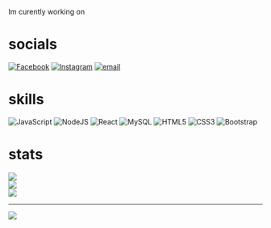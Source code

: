 
Im curently working on

# socials
[![Facebook](https://img.shields.io/badge/Facebook-%231877F2.svg?logo=Facebook&logoColor=white)](https://facebook.com/Nazril) [![Instagram](https://img.shields.io/badge/Instagram-%23E4405F.svg?logo=Instagram&logoColor=white)](https://instagram.com/Nazril) [![email](https://img.shields.io/badge/Email-D14836?logo=gmail&logoColor=white)](mailto:muhammadnazril610@gmail.com) 

# skills
![JavaScript](https://img.shields.io/badge/javascript-%23323330.svg?style=for-the-badge&logo=javascript&logoColor=%23F7DF1E) ![NodeJS](https://img.shields.io/badge/node.js-6DA55F?style=for-the-badge&logo=node.js&logoColor=white) ![React](https://img.shields.io/badge/react-%2320232a.svg?style=for-the-badge&logo=react&logoColor=%2361DAFB) ![MySQL](https://img.shields.io/badge/mysql-4479A1.svg?style=for-the-badge&logo=mysql&logoColor=white) ![HTML5](https://img.shields.io/badge/html5-%23E34F26.svg?style=for-the-badge&logo=html5&logoColor=white) ![CSS3](https://img.shields.io/badge/css3-%231572B6.svg?style=for-the-badge&logo=css3&logoColor=white) ![Bootstrap](https://img.shields.io/badge/bootstrap-%238511FA.svg?style=for-the-badge&logo=bootstrap&logoColor=white)
# stats
![](https://github-readme-stats.vercel.app/api?username=Ryouiechziell&theme=blue_navy&hide_border=false&include_all_commits=false&count_private=false)<br/>
![](https://nirzak-streak-stats.vercel.app/?user=Ryouiechziell&theme=blue_navy&hide_border=false)<br/>
![](https://github-readme-stats.vercel.app/api/top-langs/?username=Ryouiechziell&theme=blue_navy&hide_border=false&include_all_commits=false&count_private=false&layout=compact)

---
[![](https://visitcount.itsvg.in/api?id=Ryouiechziell&icon=0&color=0)](https://visitcount.itsvg.in)
